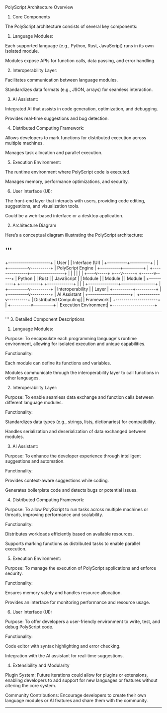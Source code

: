 PolyScript Architecture Overview

1. Core Components

The PolyScript architecture consists of several key components:

1. Language Modules:

Each supported language (e.g., Python, Rust, JavaScript) runs in its own isolated module.

Modules expose APIs for function calls, data passing, and error handling.



2. Interoperability Layer:

Facilitates communication between language modules.

Standardizes data formats (e.g., JSON, arrays) for seamless interaction.



3. AI Assistant:

Integrated AI that assists in code generation, optimization, and debugging.

Provides real-time suggestions and bug detection.



4. Distributed Computing Framework:

Allows developers to mark functions for distributed execution across multiple machines.

Manages task allocation and parallel execution.



5. Execution Environment:

The runtime environment where PolyScript code is executed.

Manages memory, performance optimizations, and security.



6. User Interface (UI):

The front-end layer that interacts with users, providing code editing, suggestions, and visualization tools.

Could be a web-based interface or a desktop application.




2. Architecture Diagram

Here’s a conceptual diagram illustrating the PolyScript architecture:

'''
---

+---------------------+
          |       User          |
          |     Interface (UI)  |
          +----------+----------+
                     |
                     |
          +----------v----------+
          |  PolyScript Engine  |
          +----------+----------+
                     |
     +---------------+-----------------+
     |               |                 |
     |               |                 |
+----v-----+   +---v------+     +------v-----+
| Python   |   | Rust     |     | JavaScript  |
| Module   |   | Module   |     | Module      |
+----------+   +----------+     +-------------+
     |               |                 |
     +---------------+-----------------+
                     |
          +----------v----------+
          |  Interoperability   |
          |       Layer         |
          +----------+----------+
                     |
          +----------v----------+
          |   AI Assistant      |
          +---------------------+
                     |
          +----------v----------+
          | Distributed Computing|
          |       Framework      |
          +---------------------+
                     |
          +----------v----------+
          | Execution Environment|
          +---------------------+

---
'''
3. Detailed Component Descriptions

1. Language Modules:

Purpose: To encapsulate each programming language's runtime environment, allowing for isolated execution and unique capabilities.

Functionality:

Each module can define its functions and variables.

Modules communicate through the interoperability layer to call functions in other languages.




2. Interoperability Layer:

Purpose: To enable seamless data exchange and function calls between different language modules.

Functionality:

Standardizes data types (e.g., strings, lists, dictionaries) for compatibility.

Handles serialization and deserialization of data exchanged between modules.




3. AI Assistant:

Purpose: To enhance the developer experience through intelligent suggestions and automation.

Functionality:

Provides context-aware suggestions while coding.

Generates boilerplate code and detects bugs or potential issues.




4. Distributed Computing Framework:

Purpose: To allow PolyScript to run tasks across multiple machines or threads, improving performance and scalability.

Functionality:

Distributes workloads efficiently based on available resources.

Supports marking functions as distributed tasks to enable parallel execution.




5. Execution Environment:

Purpose: To manage the execution of PolyScript applications and enforce security.

Functionality:

Ensures memory safety and handles resource allocation.

Provides an interface for monitoring performance and resource usage.




6. User Interface (UI):

Purpose: To offer developers a user-friendly environment to write, test, and debug PolyScript code.

Functionality:

Code editor with syntax highlighting and error checking.

Integration with the AI assistant for real-time suggestions.





4. Extensibility and Modularity

Plugin System: Future iterations could allow for plugins or extensions, enabling developers to add support for new languages or features without altering the core system.

Community Contributions: Encourage developers to create their own language modules or AI features and share them with the community.



---
